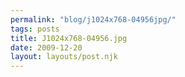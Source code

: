```yaml
---
permalink: "blog/j1024x768-04956jpg/"
tags: posts
title: J1024x768-04956.jpg
date: 2009-12-20
layout: layouts/post.njk
---
```


